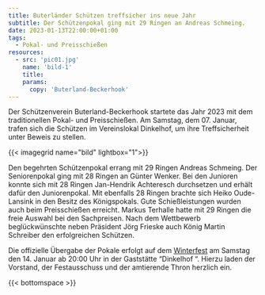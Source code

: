 ```yaml
---
title: Buterländer Schützen treffsicher ins neue Jahr
subtitle: Der Schützenpokal ging mit 29 Ringen an Andreas Schmeing.
date: 2023-01-13T22:00:00+01:00
tags:
  - Pokal- und Preisschießen
resources:
  - src: 'pic01.jpg'
    name: 'bild-1'
    title:
    params:
      copy: 'Buterland-Beckerhook'
---
```


Der Schützenverein Buterland-Beckerhook startete das Jahr 2023 mit dem traditionellen Pokal- und Preisschießen.
Am Samstag, dem 07. Januar,  trafen sich die Schützen im Vereinslokal Dinkelhof, um ihre Treffsicherheit 
unter Beweis zu stellen. <!--more-->

{{< imagegrid name="bild" lightbox="1">}}

Den begehrten Schützenpokal errang mit 29 Ringen Andreas Schmeing. Der Seniorenpokal ging mit 28 Ringen an Günter Wenker. 
Bei den Junioren konnte sich mit 28 Ringen Jan-Hendrik Achteresch durchsetzen und erhält dafür den Juniorenpokal.
Mit ebenfalls 28 Ringen brachte sich Heiko Oude-Lansink in den Besitz des Königspokals.
Gute Schießleistungen wurden auch beim Preisschießen erreicht.
Markus Terhalle hatte mit 29 Ringen die freie Auswahl bei den Sachpreisen.
Nach dem Wettbewerb beglückwünschte neben Präsident Jörg Frieske auch König Martin Schreiber den erfolgreichen Schützen.

Die offizielle Übergabe der Pokale erfolgt auf dem [Winterfest](../../termine) am Samstag den 14. Januar ab 20:00 Uhr 
in der Gaststätte “Dinkelhof “. Hierzu laden der Vorstand, der Festausschuss und der amtierende Thron herzlich 
ein. 

{{< bottomspace >}}
